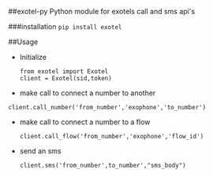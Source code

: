 ##exotel-py
Python module for exotels call and sms api's

###installation
`
pip install exotel
`

##Usage
 - Initialize

   ```
   from exotel import Exotel
   client = Exotel(sid,token)
   ```
 - make call to connect a number to another
  ```
  client.call_number('from_number','exophone','to_number')
  ```

 - make call to connect a number to a flow
   ```
   client.call_flow('from_number','exophone','flow_id')
   ```

 - send an sms
    ```
    client.sms('from_number',to_number',"sms_body")
    ```
